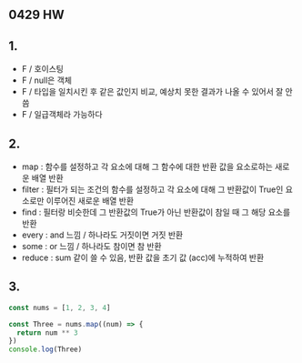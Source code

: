 ## 0429 HW

## 1.

- F / 호이스팅
- F / null은 객체
- F / 타입을 일치시킨 후 같은 값인지 비교, 예상치 못한 결과가 나올 수 있어서 잘 안씀 
- F / 일급객체라 가능하다



## 2.

- map : 함수를 설정하고 각 요소에 대해 그 함수에 대한 반환 값을 요소로하는 새로운 배열 반환
- filter : 필터가 되는 조건의 함수를 설정하고 각 요소에 대해 그 반환값이 True인 요소로만 이루어진 새로운 배열 반환
- find : 필터랑 비슷한데 그 반환값의 True가 아닌 반환값이 참일 때 그 해당 요소를  반환
- every : and 느낌 / 하나라도 거짓이면 거짓 반환 
- some : or 느낌 / 하나라도 참이면 참 반환
- reduce : sum 같이 쓸 수 있음, 반환 값을 초기 값 (acc)에 누적하여 반환



## 3.

```javascript
const nums = [1, 2, 3, 4]

const Three = nums.map((num) => {
  return num ** 3
})
console.log(Three)
```

